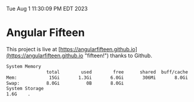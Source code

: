 Tue Aug  1 11:30:09 PM EDT 2023

# Angular Fifteen


This project is live at [https://angularfifteen.github.io](https://angularfifteen.github.io "fifteen!") thanks to Github.

```bash
System Memory
               total        used        free      shared  buff/cache   available
Mem:            15Gi       1.3Gi       6.0Gi       306Mi       8.0Gi        13Gi
Swap:          8.0Gi          0B       8.0Gi
System Storage
1.6G	.
```
